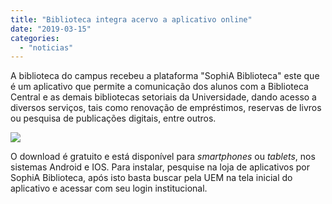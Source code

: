 ```yaml
---
title: "Biblioteca integra acervo a aplicativo online"
date: "2019-03-15"
categories: 
  - "noticias"
---
```



A biblioteca do campus recebeu a plataforma "SophiA Biblioteca" este que é um aplicativo que permite a comunicação dos alunos com a Biblioteca Central e as demais bibliotecas setoriais da Universidade, dando acesso a diversos serviços, tais como renovação de empréstimos, reservas de livros ou pesquisa de publicações digitais, entre outros.

<!--more-->

[![](/img/antigo/2019/03/DSC_2749-632x421.jpg)](/img/antigo/2019/03/DSC_2749.jpg)


O download é gratuito e está disponível para _smartphones_ ou _tablets_, nos sistemas Android e IOS. Para instalar, pesquise na loja de aplicativos por SophiA Biblioteca, após isto basta buscar pela UEM na tela inicial do aplicativo e acessar com seu login institucional.
